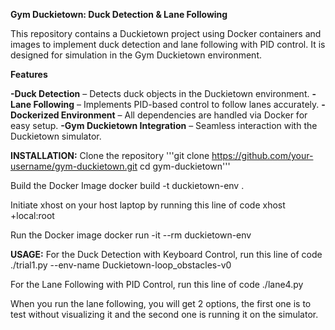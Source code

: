 **Gym Duckietown: Duck Detection & Lane Following**

This repository contains a Duckietown project using Docker containers and images to implement duck detection and lane following with PID control. It is designed for simulation in the Gym Duckietown environment.

**Features**

**-Duck Detection** – Detects duck objects in the Duckietown environment.
**-Lane Following** – Implements PID-based control to follow lanes accurately.
**-Dockerized Environment** – All dependencies are handled via Docker for easy setup.
**-Gym Duckietown Integration** – Seamless interaction with the Duckietown simulator.

**INSTALLATION:**
Clone the repository 
'''git clone https://github.com/your-username/gym-duckietown.git
cd gym-duckietown'''

Build the Docker Image 
docker build -t duckietown-env .

Initiate xhost on your host laptop by running this line of code 
xhost +local:root

Run the Docker image 
docker run -it --rm duckietown-env

**USAGE:** 
For the Duck Detection with Keyboard Control, run this line of code
./trial1.py --env-name Duckietown-loop_obstacles-v0

For the Lane Following with PID Control, run this line of code 
./lane4.py 

When you run the lane following, you will get 2 options, the first one is to test without visualizing it and the second one is running it on the simulator. 


